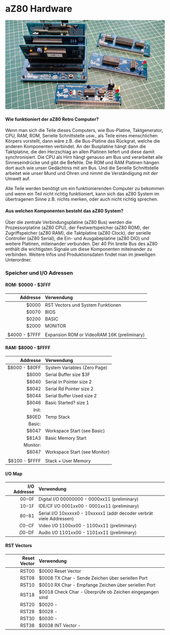 # aZ80 Hardware

<img width="640px" src="../Docs/aZ80_System.jpg" alt="Das aZ80 System" />

#### Wie funktioniert der aZ80 Retro Computer?

Wenn man sich die Teile dieses Computers, wie Bus-Platine, Taktgenerator, CPU, RAM, ROM, Serielle Schnittstelle usw., als Teile eines menschlichen Körpers vorstellt, dann wäre z.B. die Bus-Platine das Rückgrat, welche die anderen Komponenten verbindet. An der Busplatine hängt dann die Taktplatine, die den Herzschlag an allen Platinen liefert und diese damit synchronisiert. Die CPU als Hirn hängt genauso am Bus und verarbeitet alle Sinneseindrücke und gibt die Befehle. Die ROM und RAM Platinen hängen dort auch wie unser Gedächtnis mit am Bus. Und die Serielle Schnittstelle arbeitet wie unser Mund und Ohren und nimmt die Verständigung mit der Umwelt auf.

Alle Teile werden benötigt um ein funktionierenden Computer zu bekommen und wenn ein Teil nicht richtig funktioniert, kann sich das aZ80 System im übertragenen Sinne z.B. nichts merken, oder auch nicht richtig sprechen.

#### Aus welchen Komponenten besteht das aZ80 System?

Über die zentrale Verbindungsplatine (aZ80 Bus) werden die Prozessorplatine (aZ80 CPU),
der Festwertspeicher (aZ80 ROM), der Zugriffspeicher (aZ80 RAM), die Taktplatine (aZ80 Clock),
der serielle Controller (aZ80 Serial), die Ein- und Ausgabeplatine (aZ80 DIO) und weitere Platinen,
miteinander verbunden. Der 40 Pin breite Bus des aZ80 enthält die wichtigsten Signale um diese 
Komponenten miteinander zu verbinden. Weitere Infos und Produktionsdaten findet man im jeweiligen
Unterordner.

### Speicher und I/O Adressen

#### ROM:  $0000 - $3FFF
|  Addresse  | Verwendung |
| ----------:|:-----------|
| $0000 | RST Vectors und System Funktionen |
| $0070 | BIOS |
| $0200 | BASIC |
| $2000 | MONITOR |
|   |   |
| $4000 - $7FFF	| Expansion ROM or VideoRAM 16K (preliminary) |

#### RAM:  $8000 - $FFFF
|  Addresse  | Verwendung |
| ----------:|:-----------|
| $8000 - $80FF | System Variables (Zero Page) |
|   $8000 | Serial Buffer  size $3F |
|   $8040 | Serial In Pointer  size 2 |
|   $8042 | Serial Rd Pointer  size 2 |
|   $8044 | Serial Buffer Used	size 2 |
|   $8046 | Basic Started?  size 1 |
| Init: | | 
|   $80ED | Temp Stack |			
| Basic: | |
|   $8047 | Workspace Start (see Basic) |
|   $81A3 | Basic Memory Start |
| Monitor: | |
|   $8047 | Workspace Start (see Monitor) |
| | |
| $8100 - $FFFF	| Stack + User Memory |


#### I/O Map
|  I/O Addresse  | Verwendung |
| -------------:|:-----------|
| $00-$0F	| Digital I/O 00000000 - 0000xx11  (preliminary) |
| $10-$1F	| IDE/CF  I/O 0001xx00 - 0001xx11  (preliminary) |
| $80-$81	| Serial  I/O 10xxxxx0 - 10xxxxx1  (addr decoder verbrät viele Addressen) |
| $C0-$CF	| Video   I/O 1100xx00 - 1100xx11  (preliminary) |
| $D0-$DF	| Audio   I/O 1101xx00 - 1101xx11  (preliminary) |

#### RST Vectors
|  Reset Vector | Verwendung |
| -------------:|:-----------|
| RST00		| $0000	Reset Vector |
| RST08		| $0008	TX Char - Sende Zeichen über seriellen Port |
| RST10		| $0010	RX Char - Empfange Zeichen über seriellen Port | 
| RST18		| $0018	Check Char - Überprüfe ob Zeichen eingegangen sind |
| RST20		| $0020	- |
| RST28		| $0028	- |
| RST30		| $0030	- |
| RST38		| $0038	INT Vector - |
